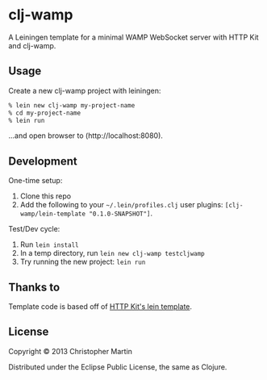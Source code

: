 # clj-wamp

A Leiningen template for a minimal WAMP WebSocket server with HTTP Kit and clj-wamp.

## Usage

Create a new clj-wamp project with leiningen:

```bash
% lein new clj-wamp my-project-name
% cd my-project-name
% lein run
```
...and open browser to (http://localhost:8080).

## Development

One-time setup:
1. Clone this repo
2. Add the following to your `~/.lein/profiles.clj` user plugins: `[clj-wamp/lein-template "0.1.0-SNAPSHOT"]`.

Test/Dev cycle:
1. Run `lein install`
2. In a temp directory, run `lein new clj-wamp testcljwamp`
3. Try running the new project: `lein run`

## Thanks to

Template code is based off of [HTTP Kit's lein template](https://github.com/http-kit/lein-template).

## License

Copyright © 2013 Christopher Martin

Distributed under the Eclipse Public License, the same as Clojure.
